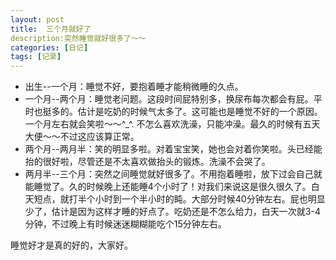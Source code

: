 ```yaml
---
layout: post
title:  三个月就好了
description:突然睡觉就好很多了～～
categories: [日记]
tags: [记录]
---
```


- 出生--一个月：睡觉不好，要抱着睡才能稍微睡的久点。
- 一个月--两个月：睡觉老问题。这段时间屁特别多，换尿布每次都会有屁。平时也挺多的。估计是吃奶的时候气太多了。这可能也是睡觉不好的一个原因。一个月左右就会笑啦～～^_^. 不怎么喜欢洗澡，只能冲澡。最久的时候有五天大便～～不过这应该算正常。
- 两个月--两月半：笑的明显多啦。对着宝宝笑，她也会对着你笑啦。头已经能抬的很好啦，尽管还是不太喜欢做抬头的锻炼。洗澡不会哭了。
- 两月半--三个月：突然之间睡觉就好很多了。不用抱着睡啦，放下过会自己就能睡觉了。久的时候晚上还能睡4个小时了！对我们来说这是很久很久了。白天短点，就打半个小时到一个半小时的盹。大部分时候40分钟左右。屁也明显少了，估计是因为这样才睡的好点了。吃奶还是不怎么给力，白天一次就3-4分钟，不过晚上有时候迷迷糊糊能吃个15分钟左右。

睡觉好才是真的好的，大家好。

